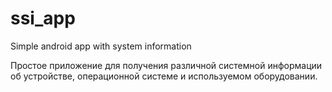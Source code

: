 # ssi_app
Simple android app with system information

Простое приложение для получения различной системной информации об устройстве, операционной системе и используемом оборудовании.
